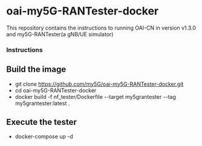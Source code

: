# oai-my5G-RANTester-docker
This repository contains the instructions to running OAI-CN in version v1.3.0 and my5G-RANTester(a gNB/UE simulator)

### Instructions 

## Build the image 
- git clone https://github.com/my5G/oai-my5G-RANTester-docker.git
- cd oai-my5G-RANTester-docker
- docker build -f nf_tester/Dockerfile --target my5grantester --tag my5grantester:latest .

## Execute the tester
- docker-compose up -d 

